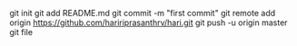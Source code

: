 git init
git add README.md
git commit -m "first commit"
git remote add origin https://github.com/haririprasanthrv/hari.git
git push -u origin master 
git file
